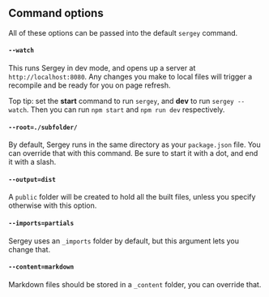 ## Command options

All of these options can be passed into the default `sergey` command.

#### `--watch`

This runs Sergey in dev mode, and opens up a server at `http://localhost:8080`. Any changes you make to local files will trigger a recompile and be ready for you on page refresh.

Top tip: set the **start** command to run `sergey`, and **dev** to run `sergey --watch`. Then you can run `npm start` and `npm run dev` respectively.

#### `--root=./subfolder/`

By default, Sergey runs in the same directory as your `package.json` file. You can override that with this command. Be sure to start it with a dot, and end it with a slash.

#### `--output=dist`

A `public` folder will be created to hold all the built files, unless you specify otherwise with this option.

#### `--imports=partials`

Sergey uses an `_imports` folder by default, but this argument lets you change that.

#### `--content=markdown`

Markdown files should be stored in a `_content` folder, you can override that.
